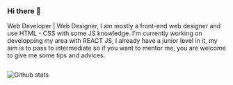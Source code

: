 ### Hi there 👋

<!--
**Nivek96/Nivek96** is a ✨ _special_ ✨ repository because its `README.md` (this file) appears on your GitHub profile.

Here are some ideas to get you started:

- 🔭 I’m currently working on ...
- 🌱 I’m currently learning ...
- 👯 I’m looking to collaborate on ...
- 🤔 I’m looking for help with ...
- 💬 Ask me about ...
- 📫 How to reach me: ...
- 😄 Pronouns: ...
- ⚡ Fun fact: ...
-->
Web Developer | Web Designer, I am mostly a front-end web designer and use HTML - CSS with some JS knowledge. I'm currently working on developping my area with REACT JS, I already have a junior level in it, my aim is to pass to intermediate so if you want to mentor me, you are welcome to give me some tips and advices.

<img source="https://github-readme-stats.vercel.app/api?username=nivek96&&show_icons=true&title_color=ffffff&icon_color=bb2acf&text_color=daf7dc&bg_color=151515" />

![Github stats](https://github-readme-stats.vercel.app/api?username=kevinduliepre&&show_icons=true&title_color=ffffff&icon_color=bb2acf&text_color=daf7dc&bg_color=151515)
